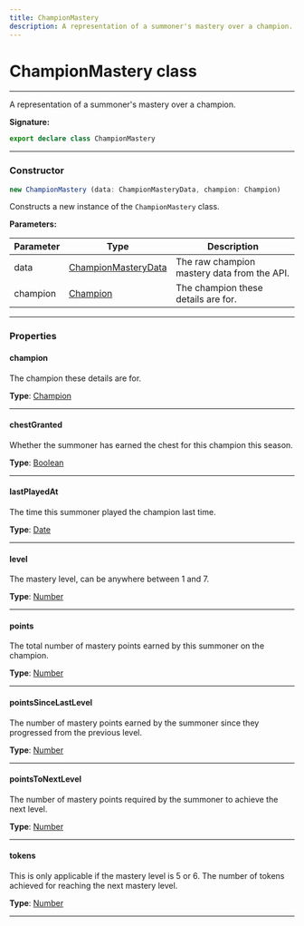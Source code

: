 ```yaml
---
title: ChampionMastery
description: A representation of a summoner's mastery over a champion.
---
```


# ChampionMastery class

---

A representation of a summoner's mastery over a champion.

**Signature:**

```ts
export declare class ChampionMastery 
```

---

### Constructor

```ts
new ChampionMastery (data: ChampionMasteryData, champion: Champion)
```

Constructs a new instance of the `ChampionMastery` class.

**Parameters:**

| Parameter | Type | Description |
| --------- | ---- | ----------- |
| data | [ChampionMasteryData](/api/interfaces/championmasterydata) | The raw champion mastery data from the API. |
| champion | [Champion](/api/classes/champion) | The champion these details are for. |
---

### Properties

#### champion

The champion these details are for.



**Type**: [Champion](/api/classes/champion)

---

#### chestGranted

Whether the summoner has earned the chest for this champion this season.



**Type**: [Boolean](https://developer.mozilla.org/en-US/docs/Web/JavaScript/Reference/Global_Objects/Boolean)

---

#### lastPlayedAt

The time this summoner played the champion last time.



**Type**: [Date](https://developer.mozilla.org/en-US/docs/Web/JavaScript/Reference/Global_Objects/Date)

---

#### level

The mastery level, can be anywhere between 1 and 7.



**Type**: [Number](https://developer.mozilla.org/en-US/docs/Web/JavaScript/Reference/Global_Objects/Number)

---

#### points

The total number of mastery points earned by this summoner on the champion.



**Type**: [Number](https://developer.mozilla.org/en-US/docs/Web/JavaScript/Reference/Global_Objects/Number)

---

#### pointsSinceLastLevel

The number of mastery points earned by the summoner since they progressed from the previous level.



**Type**: [Number](https://developer.mozilla.org/en-US/docs/Web/JavaScript/Reference/Global_Objects/Number)

---

#### pointsToNextLevel

The number of mastery points required by the summoner to achieve the next level.



**Type**: [Number](https://developer.mozilla.org/en-US/docs/Web/JavaScript/Reference/Global_Objects/Number)

---

#### tokens

This is only applicable if the mastery level is 5 or 6. The number of tokens achieved for reaching the next mastery level.



**Type**: [Number](https://developer.mozilla.org/en-US/docs/Web/JavaScript/Reference/Global_Objects/Number)

---

